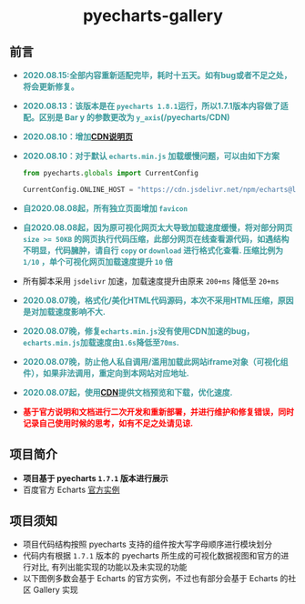 <h1 align="center">pyecharts-gallery</h1>

## 前言

- **<font color=#3b9a9c>2020.08.15:全部内容重新适配完毕，耗时十五天。如有bug或者不足之处，将会更新修复。</font>**
- **<font color=#3b9a9c>2020.08.13：该版本是在 `pyecharts 1.8.1`运行，所以1.7.1版本内容做了适配。区别是 Bar y 的参数更改为 `y_axis`(/pyecharts/CDN)</font>**
- **<font color=#3b9a9c>2020.08.10：增加[CDN说明页](/pyecharts/CDN)</font>**

- **<font color=#3b9a9c>2020.08.10：对于默认 `echarts.min.js` 加载缓慢问题，可以由如下方案</font>**

  ```python
  from pyecharts.globals import CurrentConfig
  
  CurrentConfig.ONLINE_HOST = "https://cdn.jsdelivr.net/npm/echarts@latest/dist/"
  ```

  

- **<font color=#3b9a9c>自2020.08.08起，所有独立页面增加 `favicon`</font>**

- **<font color=#3b9a9c>自2020.08.08起，因为原可视化网页太大导致加载速度缓慢，将对部分网页 `size >= 50KB` 的网页执行代码压缩，此部分网页在线查看源代码，如遇结构不明显，代码臃肿，请自行 `copy` or `download` 进行格式化查看. 压缩比例为 `1/10` ，单个可视化网页加载速度提升 `10` 倍</font>**

- 所有脚本采用 `jsdelivr` 加速，加载速度提升由原来 `200+ms` 降低至 `20+ms`

- **<font color=#3b9a9c>2020.08.07晚，格式化/美化HTML代码源码，本次不采用HTML压缩，原因是对加载速度影响不大.</font>**

- **<font color=#3b9a9c>2020.08.07晚，修复`echarts.min.js`没有使用CDN加速的bug，`echarts.min.js`加载速度由`1.6s`降低至`70ms`.</font>**

- **<font color=#3b9a9c>2020.08.07晚，防止他人私自调用/滥用加载此网站iframe对象（可视化组件），如果非法调用，重定向到本网站对应地址.</font>**

- **<font color=#3b9a9c>2020.08.07起，使用[CDN](https://cdn.jsdelivr.net/)提供文档预览和下载，优化速度.</font>**

- **<font color=red>基于官方说明和文档进行二次开发和重新部署，并进行维护和修复错误，同时记录自己使用时候的思考，如有不足之处请见谅.</font>**

## 项目简介

* **项目基于 pyecharts `1.7.1` 版本进行展示**
* 百度官方 Echarts [官方实例](https://www.echartsjs.com/examples/zh/)

## 项目须知

* 项目代码结构按照 pyecharts 支持的组件按大写字母顺序进行模块划分
* 代码内有根据 `1.7.1` 版本的 pyecharts 所生成的可视化数据视图和官方的进行对比, 有列出能实现的功能以及未实现的功能
* 以下图例多数会基于 Echarts 的官方实例，不过也有部分会基于 Echarts 的社区 Gallery 实现
